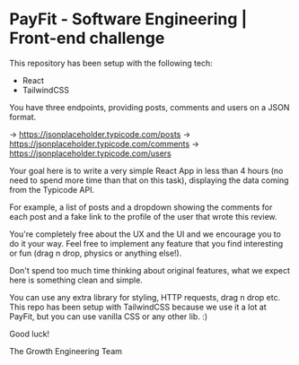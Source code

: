 # PayFit - Software Engineering | Front-end challenge

This repository has been setup with the following tech:

- React
- TailwindCSS

You have three endpoints, providing posts, comments and users on a JSON format.

-> https://jsonplaceholder.typicode.com/posts
-> https://jsonplaceholder.typicode.com/comments
-> https://jsonplaceholder.typicode.com/users

Your goal here is to write a very simple React App in less than 4 hours (no need to spend more time than that on this task), displaying the data coming from the Typicode API.

For example, a list of posts and a dropdown showing the comments for each post and a fake link to the profile of the user that wrote this review.

You're completely free about the UX and the UI and we encourage you to do it your way. Feel free to implement any feature that you find interesting or fun (drag n drop, physics or anything else!).

Don't spend too much time thinking about original features, what we expect here is something clean and simple.

You can use any extra library for styling, HTTP requests, drag n drop etc. This repo has been setup with TailwindCSS because we use it a lot at PayFit, but you can use vanilla CSS or any other lib. :)

Good luck!

The Growth Engineering Team
